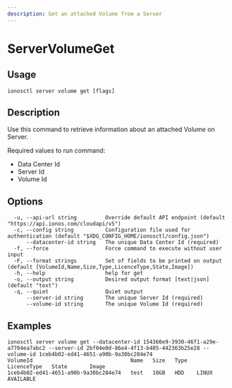 ```yaml
---
description: Get an attached Volume from a Server
---
```


# ServerVolumeGet

## Usage

```text
ionosctl server volume get [flags]
```

## Description

Use this command to retrieve information about an attached Volume on Server.

Required values to run command:

* Data Center Id
* Server Id
* Volume Id

## Options

```text
  -u, --api-url string         Override default API endpoint (default "https://api.ionos.com/cloudapi/v5")
  -c, --config string          Configuration file used for authentication (default "$XDG_CONFIG_HOME/ionosctl/config.json")
      --datacenter-id string   The unique Data Center Id (required)
  -f, --force                  Force command to execute without user input
  -F, --format strings         Set of fields to be printed on output (default [VolumeId,Name,Size,Type,LicenceType,State,Image])
  -h, --help                   help for get
  -o, --output string          Desired output format [text|json] (default "text")
  -q, --quiet                  Quiet output
      --server-id string       The unique Server Id (required)
      --volume-id string       The unique Volume Id (required)
```

## Examples

```text
ionosctl server volume get --datacenter-id 154360e9-3930-46f1-a29e-a7704ea7abc2 --server-id 2bf04e0d-86e4-4f13-b405-442363b25e28 --volume-id 1ceb4b02-ed41-4651-a90b-9a30bc284e74 
VolumeId                               Name   Size   Type   LicenceType   State       Image
1ceb4b02-ed41-4651-a90b-9a30bc284e74   test   10GB   HDD    LINUX         AVAILABLE
```

